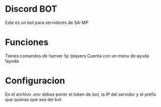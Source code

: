 # Discord BOT
Este es un bot para servidores de SA-MP

# Funciones

Tienes comandos de !server !ip !players
Cuenta con un menu de ayuda !ayuda
  
 # Configuracion
 
 En el archivo *.env* debes poner el token de bot, la IP del servidor y el prefix que quieras que sea del bot

